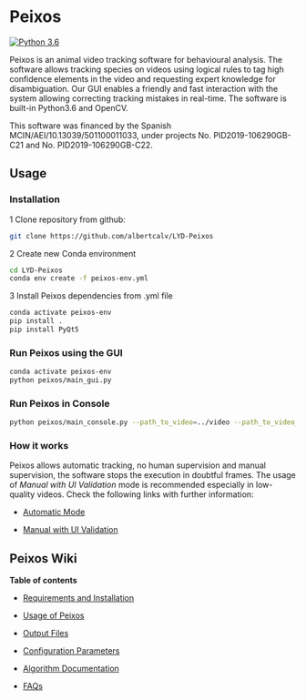 # Peixos
[![Python 3.6](https://img.shields.io/badge/python-3.6-blue.svg)](https://www.python.org/downloads/release/python-360/)

Peixos is an animal video tracking software for behavioural analysis. The software allows tracking species on videos using logical rules to tag high confidence elements in the video and requesting expert knowledge for disambiguation. Our GUI enables a friendly and fast interaction with the system allowing correcting tracking mistakes in real-time. The software is built-in Python3.6 and OpenCV.

This software was financed by the Spanish MCIN/AEI/10.13039/501100011033, under projects No. PID2019-106290GB-C21 and No. PID2019-106290GB-C22.

## Usage

### Installation 
1 Clone repository from github: 
```bash
git clone https://github.com/albertcalv/LYD-Peixos
```

2 Create new Conda environment
````bash
cd LYD-Peixos
conda env create -f peixos-env.yml
````

3 Install Peixos dependencies from .yml file
````bash
conda activate peixos-env
pip install .  
pip install PyQt5
````

### Run Peixos using the GUI 
````bash
conda activate peixos-env
python peixos/main_gui.py
````

### Run Peixos in Console 
````bash
python peixos/main_console.py --path_to_video=../video --path_to_video_back=../video_background --num_of_elements=num_of_elements
````

### How it works 
Peixos allows automatic tracking, no human supervision and manual supervision, the software stops the execution in doubtful frames.  The usage of _Manual with UI Validation_ mode is recommended especially in low-quality videos. Check the following links with further information: 

-  [Automatic Mode](https://github.com/albertcalv/Peixos/wiki/Usage#how-it-works-automatic-tracking)  

-  [Manual with UI Validation](https://github.com/albertcalv/Peixos/wiki/Usage#how-it-works-ui-validation)


## Peixos Wiki

**Table of contents**
-  [Requirements and Installation](https://github.com/albertcalv/Peixos/wiki/requirements-and-Installation)  
  
-  [Usage of Peixos](https://github.com/albertcalv/Peixos/wiki/Usage)
  
-  [Output Files](https://github.com/albertcalv/Peixos/wiki/Output) 
  
-  [Configuration Parameters](https://github.com/albertcalv/Peixos/wiki/Configuration) 

-  [Algorithm Documentation](https://github.com/albertcalv/Peixos/wiki/Algorithm-Documentation) 
  
-  [FAQs](https://github.com/albertcalv/Peixos/wiki/FAQs)
  
  
  


